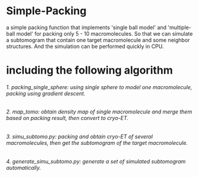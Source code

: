 # Simple-Packing
a simple packing function that implements 'single ball model' and 'multiple-ball model' for packing only 5 - 10 macromolecules. So that we can simulate a subtomogram that contain one target macromolecule and some neighbor structures. And the simulation can be performed quickly in CPU.


# including the following algorithm
###### 1. packing_single_sphere: using single sphere to model one macromolecule, packing using gradient descent.

###### 2. map_tomo: obtain density map of single macromolecule and merge them based on packing result, then convert to cryo-ET.

###### 3. simu_subtomo.py: packing and obtain cryo-ET of several macromolecules, then get the subtomogram of the target macromolecule.

###### 4. generate_simu_subtomo.py: generate a set of simulated subtomogram automatically.